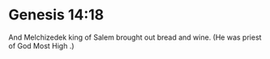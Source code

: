 # Genesis 14:18

And Melchizedek king of Salem brought out bread and wine. (He was priest of God Most High .)

